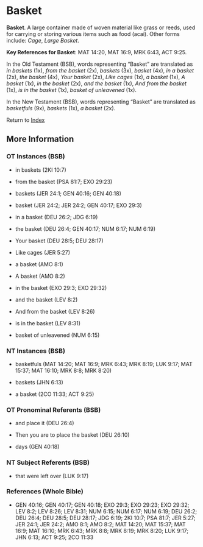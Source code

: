 # Basket
**Basket**. 
A large container made of woven material like grass or reeds, used for carrying or storing various items such as food (acai). 
Other forms include: 
*Cage*, *Large Basket*. 


**Key References for Basket**: 
MAT 14:20, MAT 16:9, MRK 6:43, ACT 9:25. 


In the Old Testament (BSB), words representing “Basket” are translated as 
*in baskets* (1x), *from the basket* (2x), *baskets* (3x), *basket* (4x), *in a basket* (2x), *the basket* (4x), *Your basket* (2x), *Like cages* (1x), *a basket* (1x), *A basket* (1x), *in the basket* (2x), *and the basket* (1x), *And from the basket* (1x), *is in the basket* (1x), *basket of unleavened* (1x). 


In the New Testament (BSB), words representing “Basket” are translated as 
*basketfuls* (9x), *baskets* (1x), *a basket* (2x). 


Return to [Index](00-Index.md)

## More Information

### OT Instances (BSB)

* in baskets (2KI 10:7)

* from the basket (PSA 81:7; EXO 29:23)

* baskets (JER 24:1; GEN 40:16; GEN 40:18)

* basket (JER 24:2; JER 24:2; GEN 40:17; EXO 29:3)

* in a basket (DEU 26:2; JDG 6:19)

* the basket (DEU 26:4; GEN 40:17; NUM 6:17; NUM 6:19)

* Your basket (DEU 28:5; DEU 28:17)

* Like cages (JER 5:27)

* a basket (AMO 8:1)

* A basket (AMO 8:2)

* in the basket (EXO 29:3; EXO 29:32)

* and the basket (LEV 8:2)

* And from the basket (LEV 8:26)

* is in the basket (LEV 8:31)

* basket of unleavened (NUM 6:15)



### NT Instances (BSB)

* basketfuls (MAT 14:20; MAT 16:9; MRK 6:43; MRK 8:19; LUK 9:17; MAT 15:37; MAT 16:10; MRK 8:8; MRK 8:20)

* baskets (JHN 6:13)

* a basket (2CO 11:33; ACT 9:25)



### OT Pronominal Referents (BSB)

* and place it (DEU 26:4)

* Then you are to place the basket (DEU 26:10)

* days (GEN 40:18)



### NT Subject Referents (BSB)

* that were left over (LUK 9:17)



### References (Whole Bible)

* GEN 40:16; GEN 40:17; GEN 40:18; EXO 29:3; EXO 29:23; EXO 29:32; LEV 8:2; LEV 8:26; LEV 8:31; NUM 6:15; NUM 6:17; NUM 6:19; DEU 26:2; DEU 26:4; DEU 28:5; DEU 28:17; JDG 6:19; 2KI 10:7; PSA 81:7; JER 5:27; JER 24:1; JER 24:2; AMO 8:1; AMO 8:2; MAT 14:20; MAT 15:37; MAT 16:9; MAT 16:10; MRK 6:43; MRK 8:8; MRK 8:19; MRK 8:20; LUK 9:17; JHN 6:13; ACT 9:25; 2CO 11:33




